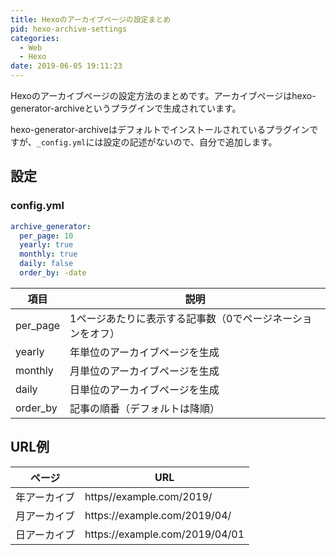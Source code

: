 ```yaml
---
title: Hexoのアーカイブページの設定まとめ
pid: hexo-archive-settings
categories:
  - Web
  - Hexo
date: 2019-06-05 19:11:23
---
```


Hexoのアーカイブページの設定方法のまとめです。アーカイブページはhexo-generator-archiveというプラグインで生成されています。

hexo-generator-archiveはデフォルトでインストールされているプラグインですが、`_config.yml`には設定の記述がないので、自分で追加します。

## 設定

### config.yml

```yml
archive_generator:
  per_page: 10
  yearly: true
  monthly: true
  daily: false
  order_by: -date
```

| 項目    | 説明                                                 |
|---------|-----------------------------------------------------|
|per_page |1ページあたりに表示する記事数（0でページネーションをオフ）|
|yearly   |年単位のアーカイブページを生成                          |
|monthly  |月単位のアーカイブページを生成                          |
|daily    |日単位のアーカイブページを生成                          |
|order_by |記事の順番（デフォルトは降順）                          |


## URL例


| ページ      | URL                                |
|------------|------------------------------------|
|年アーカイブ |https//example.com/2019/            |
|月アーカイブ |https&#58;//example.com/2019/04/     |
|日アーカイブ |https&#58;//example.com/2019/04/01   |
